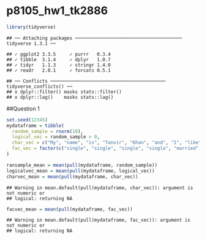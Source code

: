 p8105\_hw1\_tk2886
================

``` r
library(tidyverse)
```

    ## ── Attaching packages ─────────────────────────────────────── tidyverse 1.3.1 ──

    ## ✓ ggplot2 3.3.5     ✓ purrr   0.3.4
    ## ✓ tibble  3.1.4     ✓ dplyr   1.0.7
    ## ✓ tidyr   1.1.3     ✓ stringr 1.4.0
    ## ✓ readr   2.0.1     ✓ forcats 0.5.1

    ## ── Conflicts ────────────────────────────────────────── tidyverse_conflicts() ──
    ## x dplyr::filter() masks stats::filter()
    ## x dplyr::lag()    masks stats::lag()

\#\#Question 1

``` r
set.seed(12345)
mydataframe = tibble(
  random_sample = rnorm(10),
  logical_vec = random_sample > 0,
  char_vec = c("My", "name", "is", "Tanvir", "Khan", "and", "I", "like", "the", "Lakers"),
  fac_vec = factor(c("single", "single", "single", "single", "married", "married", "married", "divorced", "divorced", "divorced"))
)

ransample_mean = mean(pull(mydataframe, random_sample))
logicalvec_mean = mean(pull(mydataframe, logical_vec))
charvec_mean = mean(pull(mydataframe, char_vec))
```

    ## Warning in mean.default(pull(mydataframe, char_vec)): argument is not numeric or
    ## logical: returning NA

``` r
facvec_mean = mean(pull(mydataframe, fac_vec))
```

    ## Warning in mean.default(pull(mydataframe, fac_vec)): argument is not numeric or
    ## logical: returning NA
